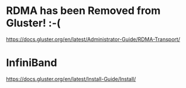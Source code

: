 # RDMA has been Removed from Gluster! :-(
https://docs.gluster.org/en/latest/Administrator-Guide/RDMA-Transport/


# InfiniBand
https://docs.gluster.org/en/latest/Install-Guide/Install/
